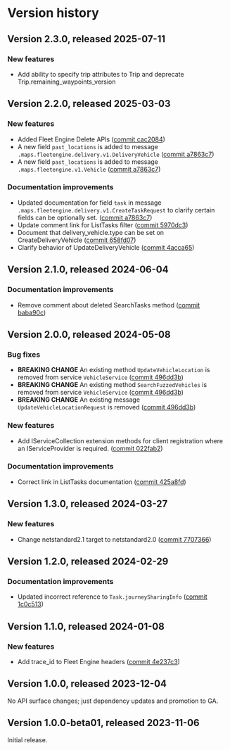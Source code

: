 # Version history

## Version 2.3.0, released 2025-07-11

### New features

- Add ability to specify trip attributes to Trip and deprecate Trip.remaining_waypoints_version

## Version 2.2.0, released 2025-03-03

### New features

- Added Fleet Engine Delete APIs ([commit cac2084](https://github.com/googleapis/google-cloud-dotnet/commit/cac2084441145afce9db04966a108f3a058593ae))
- A new field `past_locations` is added to message `.maps.fleetengine.delivery.v1.DeliveryVehicle` ([commit a7863c7](https://github.com/googleapis/google-cloud-dotnet/commit/a7863c77477b062918f45c0928f453d24d42ff82))
- A new field `past_locations` is added to message `.maps.fleetengine.v1.Vehicle` ([commit a7863c7](https://github.com/googleapis/google-cloud-dotnet/commit/a7863c77477b062918f45c0928f453d24d42ff82))

### Documentation improvements

- Updated documentation for field `task` in message `.maps.fleetengine.delivery.v1.CreateTaskRequest` to clarify certain fields can be optionally set. ([commit a7863c7](https://github.com/googleapis/google-cloud-dotnet/commit/a7863c77477b062918f45c0928f453d24d42ff82))
- Update comment link for ListTasks filter ([commit 5970dc3](https://github.com/googleapis/google-cloud-dotnet/commit/5970dc352347ca721bb71a88cdc7b9f4f64c5d48))
- Document that delivery_vehicle.type can be set on CreateDeliveryVehicle ([commit 658fd07](https://github.com/googleapis/google-cloud-dotnet/commit/658fd07382a9af2e1a3a55e5c8fa75f955efe20b))
- Clarify behavior of UpdateDeliveryVehicle ([commit 4acca65](https://github.com/googleapis/google-cloud-dotnet/commit/4acca6552767fe47081ef563ac9c570a43970631))

## Version 2.1.0, released 2024-06-04

### Documentation improvements

- Remove comment about deleted SearchTasks method ([commit baba90c](https://github.com/googleapis/google-cloud-dotnet/commit/baba90cf3feb33c19c036e90ebc2066e9269add1))

## Version 2.0.0, released 2024-05-08

### Bug fixes

- **BREAKING CHANGE** An existing method `UpdateVehicleLocation` is removed from service `VehicleService` ([commit 496dd3b](https://github.com/googleapis/google-cloud-dotnet/commit/496dd3bcf1b991365da65af8d198622df23a4d46))
- **BREAKING CHANGE** An existing method `SearchFuzzedVehicles` is removed from service `VehicleService` ([commit 496dd3b](https://github.com/googleapis/google-cloud-dotnet/commit/496dd3bcf1b991365da65af8d198622df23a4d46))
- **BREAKING CHANGE** An existing message `UpdateVehicleLocationRequest` is removed ([commit 496dd3b](https://github.com/googleapis/google-cloud-dotnet/commit/496dd3bcf1b991365da65af8d198622df23a4d46))

### New features

- Add IServiceCollection extension methods for client registration where an IServiceProvider is required. ([commit 022fab2](https://github.com/googleapis/google-cloud-dotnet/commit/022fab203f28fb9c608972af7f8b83f571ae5694))

### Documentation improvements

- Correct link in ListTasks documentation ([commit 425a8fd](https://github.com/googleapis/google-cloud-dotnet/commit/425a8fd5c42fa5c92b742475ce33b3495fec28b8))

## Version 1.3.0, released 2024-03-27

### New features

- Change netstandard2.1 target to netstandard2.0 ([commit 7707366](https://github.com/googleapis/google-cloud-dotnet/commit/77073662b153c73c7f9a869ede1376f4c7a12661))

## Version 1.2.0, released 2024-02-29

### Documentation improvements

- Updated incorrect reference to `Task.journeySharingInfo` ([commit 1c0c513](https://github.com/googleapis/google-cloud-dotnet/commit/1c0c513f3dfa371f21525365bd614fb13d522e93))

## Version 1.1.0, released 2024-01-08

### New features

- Add trace_id to Fleet Engine headers ([commit 4e237c3](https://github.com/googleapis/google-cloud-dotnet/commit/4e237c3e347ce8715c078de6e2a4c658d7a5600c))

## Version 1.0.0, released 2023-12-04

No API surface changes; just dependency updates and promotion to GA.

## Version 1.0.0-beta01, released 2023-11-06

Initial release.
